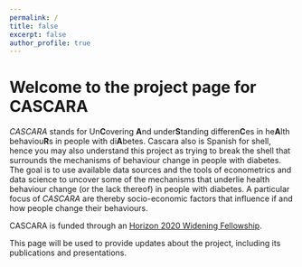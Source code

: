 ```yaml
---
permalink: /
title: false
excerpt: false
author_profile: true
---
```


# Welcome to the project page for CASCARA

*CASCARA* stands for Un**C**overing **A**nd under**S**tanding differen**C**es in he**A**lth behaviou**R**s in people with di**A**betes. Cascara also is Spanish for shell, hence you may also understand this project as trying to break the shell that surrounds the mechanisms of behaviour change in people with diabetes. The goal is to use available data sources and the tools of econometrics and data science to uncover some of the mechanisms that underlie health behaviour change (or the lack thereof) in people with diabetes. A particular focus of *CASCARA* are thereby socio-economic factors that influence if and how people change their behaviours.

CASCARA is funded through an [Horizon 2020 Widening Fellowship](https://cordis.europa.eu/project/id/101038046/).

This page will be used to provide updates about the project, including its publications and presentations.
